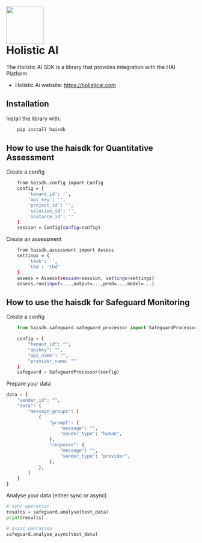 <h1>
<img src="docs/holistic_ai.png" width="100"><br>Holistic AI
</h1>

The Holistic AI SDK is a library that provides integration with the HAI Platform   

- Holistic Ai website: https://holisticai.com

## Installation

Install the library with:
```bash
    pip install haisdk
```

## How to use the haisdk for Quantitative Assessment

Create a config
```bash
    from haisdk.config import Config
    config = {
        'tenant_id': '',
        'api_key': '',
        'project_id': '',
        'solution_id': '',
        'instance_id': ''
    }
    session = Config(config=config)
```

Create an assessment
```bash
    from haisdk.assessment import Assess
    settings = {
        'task': '',
        'tbd': 'tbd'
    }
    assess = Assess(session=session, settings=settings)
    assess.run(input=...,output=...,pred=...,model=...)
```

## How to use the haisdk for Safeguard Monitoring

Create a config
```python
    from haisdk.safeguard.safeguard_processor import SafeguardProcessor

    config = {
        "tenant_id": "",
        "apikey": "",
        "api_name": "",
        "provider_name: ""
    }
    safeguard = SafeguardProcessor(config)
```

Prepare your data
```python
data = {
    "sender_id": "",
    "data": {
        "message_groups": [
            {
                "prompt": {
                    "message": "",
                    "sender_type": "human",
                },
                "response": {
                    "message": "",
                    "sender_type": "provider",
                },
            },
        ]
    }
}
```

Analyse your data (either sync or async)
```python
# sync operation
results = safeguard.analyse(test_data)
print(results)

# async operation
safeguard.analyse_async(test_data)
```
